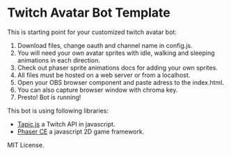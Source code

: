 # Twitch Avatar Bot Template

This is starting point for your customized twitch avatar bot:

1. Download files, change oauth and channel name in config.js.
2. You will need your own avatar sprites with idle, walking and sleeping animations in each direction.
3. Check out phaser sprite animations docs for adding your own sprites.
3. All files must be hosted on a web server or from a localhost.
4. Open your OBS browser component and paste adress to the index.html.
5. You can also capture browser window with chroma key.
5. Presto! Bot is running!

This bot is using following libraries: 
- [Tapic.js](https://github.com/Skhmt/tapic) a Twitch API in javascript.
- [Phaser CE](https://github.com/photonstorm/phaser-ce) a javascript 2D game framework.

MIT License.
